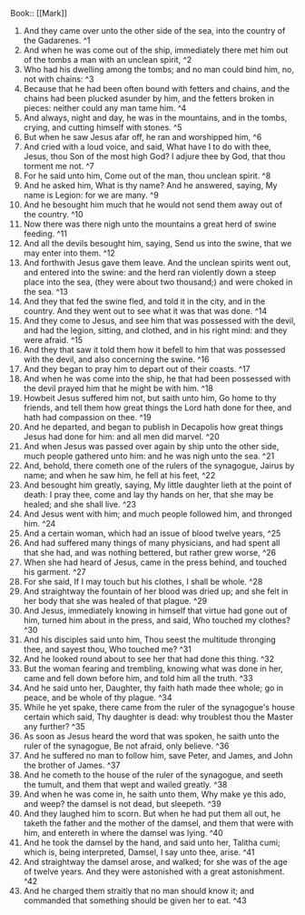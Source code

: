  Book:: [[Mark]]
 1. And they came over unto the other side of the sea, into the country of the Gadarenes. ^1
 2. And when he was come out of the ship, immediately there met him out of the tombs a man with an unclean spirit, ^2
 3. Who had his dwelling among the tombs; and no man could bind him, no, not with chains: ^3
 4. Because that he had been often bound with fetters and chains, and the chains had been plucked asunder by him, and the fetters broken in pieces: neither could any man tame him. ^4
 5. And always, night and day, he was in the mountains, and in the tombs, crying, and cutting himself with stones. ^5
 6. But when he saw Jesus afar off, he ran and worshipped him, ^6
 7. And cried with a loud voice, and said, What have I to do with thee, Jesus, thou Son of the most high God? I adjure thee by God, that thou torment me not. ^7
 8. For he said unto him, Come out of the man, thou unclean spirit. ^8
 9. And he asked him, What is thy name? And he answered, saying, My name is Legion: for we are many. ^9
 10. And he besought him much that he would not send them away out of the country. ^10
 11. Now there was there nigh unto the mountains a great herd of swine feeding. ^11
 12. And all the devils besought him, saying, Send us into the swine, that we may enter into them. ^12
 13. And forthwith Jesus gave them leave. And the unclean spirits went out, and entered into the swine: and the herd ran violently down a steep place into the sea, (they were about two thousand;) and were choked in the sea. ^13
 14. And they that fed the swine fled, and told it in the city, and in the country. And they went out to see what it was that was done. ^14
 15. And they come to Jesus, and see him that was possessed with the devil, and had the legion, sitting, and clothed, and in his right mind: and they were afraid. ^15
 16. And they that saw it told them how it befell to him that was possessed with the devil, and also concerning the swine. ^16
 17. And they began to pray him to depart out of their coasts. ^17
 18. And when he was come into the ship, he that had been possessed with the devil prayed him that he might be with him. ^18
 19. Howbeit Jesus suffered him not, but saith unto him, Go home to thy friends, and tell them how great things the Lord hath done for thee, and hath had compassion on thee. ^19
 20. And he departed, and began to publish in Decapolis how great things Jesus had done for him: and all men did marvel. ^20
 21. And when Jesus was passed over again by ship unto the other side, much people gathered unto him: and he was nigh unto the sea. ^21
 22. And, behold, there cometh one of the rulers of the synagogue, Jairus by name; and when he saw him, he fell at his feet, ^22
 23. And besought him greatly, saying, My little daughter lieth at the point of death: I pray thee, come and lay thy hands on her, that she may be healed; and she shall live. ^23
 24. And Jesus went with him; and much people followed him, and thronged him. ^24
 25. And a certain woman, which had an issue of blood twelve years, ^25
 26. And had suffered many things of many physicians, and had spent all that she had, and was nothing bettered, but rather grew worse, ^26
 27. When she had heard of Jesus, came in the press behind, and touched his garment. ^27
 28. For she said, If I may touch but his clothes, I shall be whole. ^28
 29. And straightway the fountain of her blood was dried up; and she felt in her body that she was healed of that plague. ^29
 30. And Jesus, immediately knowing in himself that virtue had gone out of him, turned him about in the press, and said, Who touched my clothes? ^30
 31. And his disciples said unto him, Thou seest the multitude thronging thee, and sayest thou, Who touched me? ^31
 32. And he looked round about to see her that had done this thing. ^32
 33. But the woman fearing and trembling, knowing what was done in her, came and fell down before him, and told him all the truth. ^33
 34. And he said unto her, Daughter, thy faith hath made thee whole; go in peace, and be whole of thy plague. ^34
 35. While he yet spake, there came from the ruler of the synagogue's house certain which said, Thy daughter is dead: why troublest thou the Master any further? ^35
 36. As soon as Jesus heard the word that was spoken, he saith unto the ruler of the synagogue, Be not afraid, only believe. ^36
 37. And he suffered no man to follow him, save Peter, and James, and John the brother of James. ^37
 38. And he cometh to the house of the ruler of the synagogue, and seeth the tumult, and them that wept and wailed greatly. ^38
 39. And when he was come in, he saith unto them, Why make ye this ado, and weep? the damsel is not dead, but sleepeth. ^39
 40. And they laughed him to scorn. But when he had put them all out, he taketh the father and the mother of the damsel, and them that were with him, and entereth in where the damsel was lying. ^40
 41. And he took the damsel by the hand, and said unto her, Talitha cumi; which is, being interpreted, Damsel, I say unto thee, arise. ^41
 42. And straightway the damsel arose, and walked; for she was of the age of twelve years. And they were astonished with a great astonishment. ^42
 43. And he charged them straitly that no man should know it; and commanded that something should be given her to eat. ^43
